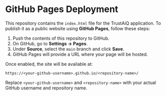 # GitHub Pages Deployment

This repository contains the `index.html` file for the TrustAiQ application. To publish it as a public website using **GitHub Pages**, follow these steps:

1. Push the contents of this repository to GitHub.
2. On GitHub, go to **Settings → Pages**.
3. Under **Source**, select the `main` branch and click **Save**.
4. GitHub Pages will provide a URL where your page will be hosted.

Once enabled, the site will be available at:

```
https://<your-github-username>.github.io/<repository-name>/
```

Replace `<your-github-username>` and `<repository-name>` with your actual GitHub username and repository name.
